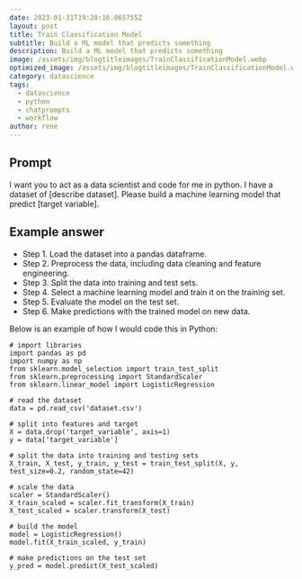 ```yaml
---
date: 2023-01-31T19:28:16.065755Z
layout: post
title: Train Classification Model
subtitle: Build a ML model that predicts something
description: Build a ML model that predicts something
image: /assets/img/blogtitleimages/TrainClassificationModel.webp
optimized_image: /assets/img/blogtitleimages/TrainClassificationModel.webp
category: datascience
tags:
  - datascience
  - python
  - chatprompts
  - workflow
author: rene
---
```


## Prompt

  <div class='promptinnerdivtop'>
    <div class='prompttextdiv'>
    <p>I want you to act as a data scientist and code for me in python. I have a dataset of [describe dataset]. Please build a machine learning model that predict [target variable].</p>
    </div>
  </div>


## Example answer
  <div class='promptinnerdivbottom' >
    <div class='prompttextdiv'>
    <p>

<ul>
  <li>Step 1. Load the dataset into a pandas dataframe.</li>
  <li>Step 2. Preprocess the data, including data cleaning and feature engineering.</li>
  <li>Step 3. Split the data into training and test sets.</li>
  <li>Step 4. Select a machine learning model and train it on the training set.</li>
  <li>Step 5. Evaluate the model on the test set.</li>
  <li>Step 6. Make predictions with the trained model on new data.</li>
</ul></p>
    </div>
  </div>

Below is an example of how I would code this in Python:

    # import libraries
    import pandas as pd
    import numpy as np
    from sklearn.model_selection import train_test_split
    from sklearn.preprocessing import StandardScaler
    from sklearn.linear_model import LogisticRegression

    # read the dataset
    data = pd.read_csv('dataset.csv')

    # split into features and target
    X = data.drop('target_variable', axis=1)
    y = data['target_variable']

    # split the data into training and testing sets
    X_train, X_test, y_train, y_test = train_test_split(X, y, test_size=0.2, random_state=42)

    # scale the data
    scaler = StandardScaler()
    X_train_scaled = scaler.fit_transform(X_train)
    X_test_scaled = scaler.transform(X_test)

    # build the model
    model = LogisticRegression()
    model.fit(X_train_scaled, y_train)

    # make predictions on the test set
    y_pred = model.predict(X_test_scaled)
